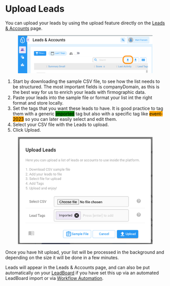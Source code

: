 # Upload Leads

You can upload your leads by using the upload feature directly on the [Leads & Accounts](../../projects.md) page.

<figure><img src="../../../.gitbook/assets/LeadBoxer_App.png" alt=""><figcaption></figcaption></figure>

1. Start by downloading the sample CSV file, to see how the list needs to be structured. The most important fields is companyDomain, as this is the best way for us to enrich your leads with firmographic data.
2. Paste your leads into the sample file or format your list int the right format and store locally.
3. Set the tags that you want these leads to have. It is good practice to tag them with a generic  <mark style="background-color:green;">imported</mark> tag but also with a specific tag like <mark style="background-color:orange;">event-2023</mark> so you can later easily select and edit them.&#x20;
4. Select your CSV file with the Leads to upload.
5. Click Upload.

<figure><img src="../../../.gitbook/assets/LeadBoxer_App (6).png" alt=""><figcaption></figcaption></figure>

Once you have hit upload, your list will be processed in the background and depending on the size it will be done in a few minutes.

Leads will appear in the Leads & Accounts page, and can also be put automatically on your [LeadBoard](../../tasks.md) if you have set this up via an automated LeadBoard import or via [Workflow Automation](../workflow-automation.md).
